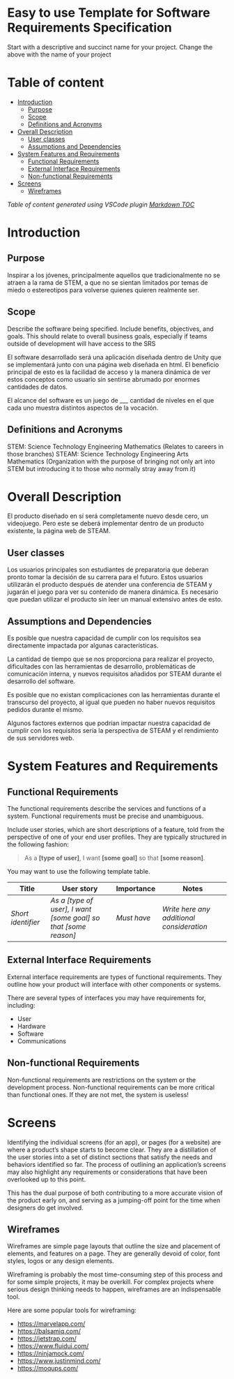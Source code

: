 # Easy to use Template for Software Requirements Specification
Start with a descriptive and succinct name for your project. Change the above with the name of your project

# Table of content

- [Introduction](#introduction)
    - [Purpose](#purpose)
    - [Scope](#scope)
    - [Definitions and Acronyms](#definitions-and-acronyms)
- [Overall Description](#overall-description)
    - [User classes](#user-classes)
    - [Assumptions and Dependencies](#assumptions-and-dependencies)
- [System Features and Requirements](#system-features-and-requirements)
    - [Functional Requirements](#functional-requirements)
    - [External Interface Requirements](#external-interface-requirements)
    - [Non-functional Requirements](#non-functional-requirements)
- [Screens](#screens)
    - [Wireframes](#wireframes)

_Table of content generated using VSCode plugin [Markdown TOC](https://marketplace.visualstudio.com/items?itemName=AlanWalk.markdown-toc)_

# Introduction

## Purpose
Inspirar a los jóvenes, principalmente aquellos que tradicionalmente no se atraen a la rama de STEM, a que no se sientan limitados por temas de miedo o estereotipos para volverse quienes quieren realmente ser. 

## Scope
Describe the software being specified. Include benefits, objectives, and goals. This should relate to overall business goals, especially if teams outside of development will have access to the SRS

El software desarrollado será una aplicación diseñada dentro de Unity que se implementará junto con una página web diseñada en html. El beneficio principal de esto es la facilidad de acceso y la manera dinámica de ver estos conceptos como usuario sin sentirse abrumado por enormes cantidades de datos.

El alcance del software es un juego de ___ cantidad de niveles en el que cada uno muestra distintos aspectos de la vocación.

## Definitions and Acronyms
STEM: Science Technology Engineering Mathematics (Relates to careers in those branches)
STEAM: Science Technology Engineering Arts Mathematics (Organization with the purpose of bringing not only art into STEM but introducing it to those who normally stray away from it)

# Overall Description
El producto diseñado en sí será completamente nuevo desde cero, un videojuego. Pero este se deberá implementar dentro de un producto existente, la página web de STEAM.

## User classes
Los usuarios principales son estudiantes de preparatoria que deberan pronto tomar la decisión de su carrera para el futuro. Estos usuarios utilizarán el producto después de atender una conferencia de STEAM y jugarán el juego para ver su contenido de manera dinámica. Es necesario que puedan utilizar el producto sin leer un manual extensivo antes de esto.

## Assumptions and Dependencies
Es posible que nuestra capacidad de cumplir con los requisitos sea directamente impactada por algunas características.

La cantidad de tiempo que se nos proporciona para realizar el proyecto, dificultades con las herramientas de desarrollo, problemáticas de comunicación interna, y nuevos requisitos añadidos por STEAM durante el desarrollo del software.

Es posible que no existan complicaciones con las herramientas durante el transcurso del proyecto, al igual que pueden no haber nuevos requisitos pedidos durante el mismo.

Algunos factores externos que podrían impactar nuestra capacidad de cumplir con los requisitos sería la perspectiva de STEAM y el rendimiento de sus servidores web.

# System Features and Requirements


## Functional Requirements
The functional requirements describe the services and functions of a system. Functional requirements must be precise and unambiguous.

Include user stories, which are short descriptions of a feature, told from the perspective of one of your end user profiles. They are typically structured in the following fashion:

> As a __[type of user]__, I want __[some goal]__ so that __[some reason]__.

You may want to use the following template table.

|Title|User story|Importance|Notes|
|---|---|---|---|
|_Short identifier_|_As a [type of user], I want [some goal] so that [some reason]_|_Must have_|_Write here any additional consideration_|

## External Interface Requirements
External interface requirements are types of functional requirements. They outline how your product will interface with other components or systems.

There are several types of interfaces you may have requirements for, including:
- User
- Hardware
- Software
- Communications

## Non-functional Requirements
Non-functional requirements are restrictions on the system or the development process. Non-functional requirements can be more critical than functional ones. If they are not met, the system is useless!

# Screens
Identifying the individual screens (for an app), or pages (for a website) are where a product’s shape starts to become clear. They are a distillation of the user stories into a set of distinct sections that satisfy the needs and behaviors identified so far. The process of outlining an application’s screens may also highlight any requirements or considerations that have been overlooked up to this point.

This has the dual purpose of both contributing to a more accurate vision of the product early on, and serving as a jumping-off point for the time when designers do get involved.

## Wireframes
Wireframes are simple page layouts that outline the size and placement of elements, and features on a page. They are generally devoid of color, font styles, logos or any design elements.

Wireframing is probably the most time-consuming step of this process and for some simple projects, it may be overkill. For complex projects where serious design thinking needs to happen, wireframes are an indispensable tool.

Here are some popular tools for wireframing:
- https://marvelapp.com/  
- https://balsamiq.com/ 
- https://jetstrap.com/ 
- https://www.fluidui.com/ 
- https://ninjamock.com/ 
- https://www.justinmind.com/ 
- https://moqups.com/
